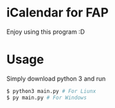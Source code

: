 # iCalendar for FAP

Enjoy using this program :D

# Usage
Simply download python 3 and run
```bash
$ python3 main.py # For Liunx
$ py main.py # For Windows
```
